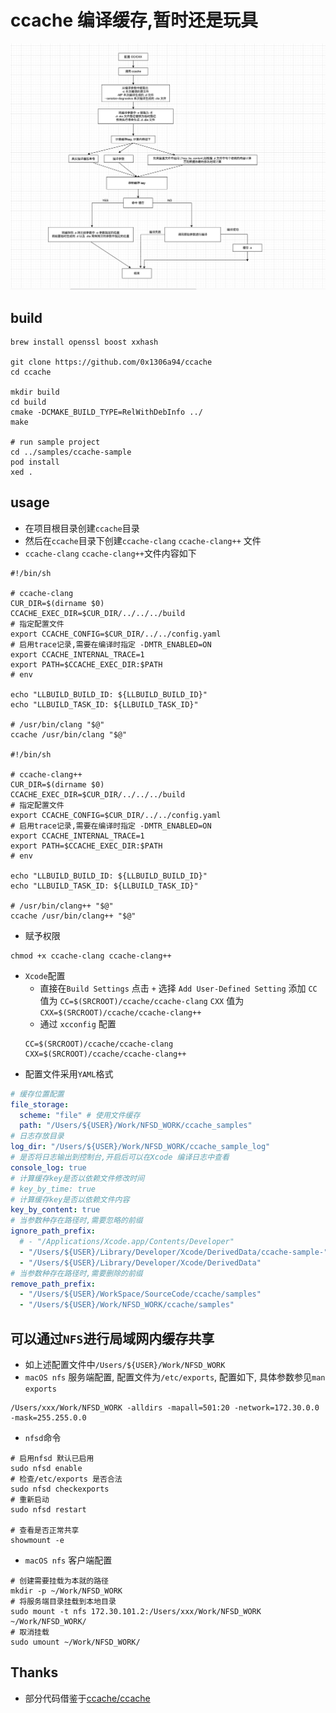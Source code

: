 # ccache 编译缓存,暂时还是玩具

![](/images/process.png)

## build

```shell
brew install openssl boost xxhash

git clone https://github.com/0x1306a94/ccache
cd ccache

mkdir build
cd build
cmake -DCMAKE_BUILD_TYPE=RelWithDebInfo ../
make

# run sample project
cd ../samples/ccache-sample
pod install
xed .
```

## usage
* 在项目根目录创建`ccache`目录
* 然后在`ccache`目录下创建`ccache-clang` `ccache-clang++` 文件
* `ccache-clang` `ccache-clang++`文件内容如下
```shell
#!/bin/sh

# ccache-clang
CUR_DIR=$(dirname $0)
CCACHE_EXEC_DIR=$CUR_DIR/../../../build
# 指定配置文件
export CCACHE_CONFIG=$CUR_DIR/../../config.yaml
# 启用trace记录,需要在编译时指定 -DMTR_ENABLED=ON
export CCACHE_INTERNAL_TRACE=1
export PATH=$CCACHE_EXEC_DIR:$PATH
# env

echo "LLBUILD_BUILD_ID: ${LLBUILD_BUILD_ID}"
echo "LLBUILD_TASK_ID: ${LLBUILD_TASK_ID}"

# /usr/bin/clang "$@"
ccache /usr/bin/clang "$@"

#!/bin/sh

# ccache-clang++
CUR_DIR=$(dirname $0)
CCACHE_EXEC_DIR=$CUR_DIR/../../../build
# 指定配置文件
export CCACHE_CONFIG=$CUR_DIR/../../config.yaml
# 启用trace记录,需要在编译时指定 -DMTR_ENABLED=ON
export CCACHE_INTERNAL_TRACE=1
export PATH=$CCACHE_EXEC_DIR:$PATH
# env

echo "LLBUILD_BUILD_ID: ${LLBUILD_BUILD_ID}"
echo "LLBUILD_TASK_ID: ${LLBUILD_TASK_ID}"

# /usr/bin/clang++ "$@"
ccache /usr/bin/clang++ "$@"
```
* 赋予权限
```shell
chmod +x ccache-clang ccache-clang++
``` 
* `Xcode`配置 
  * 直接在`Build Settings` 点击 `+` 选择 `Add User-Defined Setting` 添加 `CC` 值为 `CC=$(SRCROOT)/ccache/ccache-clang` `CXX` 值为 `CXX=$(SRCROOT)/ccache/ccache-clang++`
  * 通过 `xcconfig` 配置
  ```shell
  CC=$(SRCROOT)/ccache/ccache-clang
  CXX=$(SRCROOT)/ccache/ccache-clang++
  ```
* 配置文件采用`YAML`格式
```yaml
# 缓存位置配置
file_storage:
  scheme: "file" # 使用文件缓存
  path: "/Users/${USER}/Work/NFSD_WORK/ccache_samples"
# 日志存放目录
log_dir: "/Users/${USER}/Work/NFSD_WORK/ccache_sample_log"
# 是否将日志输出到控制台,开启后可以在Xcode 编译日志中查看
console_log: true
# 计算缓存key是否以依赖文件修改时间
# key_by_time: true
# 计算缓存key是否以依赖文件内容
key_by_content: true
# 当参数种存在路径时,需要忽略的前缀
ignore_path_prefix:
  # - "/Applications/Xcode.app/Contents/Developer"
  - "/Users/${USER}/Library/Developer/Xcode/DerivedData/ccache-sample-"
  - "/Users/${USER}/Library/Developer/Xcode/DerivedData"
# 当参数种存在路径时,需要删除的前缀
remove_path_prefix:
  - "/Users/${USER}/WorkSpace/SourceCode/ccache/samples"
  - "/Users/${USER}/Work/NFSD_WORK/ccache/samples"

```
  
## 可以通过`NFS`进行局域网内缓存共享
* 如上述配置文件中`/Users/${USER}/Work/NFSD_WORK`
* `macOS nfs` 服务端配置, 配置文件为`/etc/exports`, 配置如下, 具体参数参见`man exports`
```shell
/Users/xxx/Work/NFSD_WORK -alldirs -mapall=501:20 -network=172.30.0.0 -mask=255.255.0.0
```
* `nfsd`命令
```shell
# 启用nfsd 默认已启用
sudo nfsd enable 
# 检查/etc/exports 是否合法
sudo nfsd checkexports
# 重新启动
sudo nfsd restart

# 查看是否正常共享
showmount -e
```
* `macOS nfs` 客户端配置
```shell
# 创建需要挂载为本就的路径
mkdir -p ~/Work/NFSD_WORK
# 将服务端目录挂载到本地目录
sudo mount -t nfs 172.30.101.2:/Users/xxx/Work/NFSD_WORK ~/Work/NFSD_WORK/ 
# 取消挂载
sudo umount ~/Work/NFSD_WORK/ 
```
## Thanks
* 部分代码借鉴于[ccache/ccache](https://github.com/ccache/ccache)
